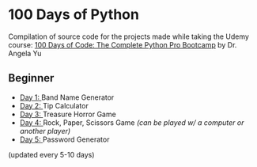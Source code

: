 # 100 Days of Python
Compilation of source code for the projects made while taking the Udemy course: [100 Days of Code: The Complete Python Pro Bootcamp](https://www.udemy.com/course/100-days-of-code/) by Dr. Angela Yu

## Beginner
- [Day 1: ](https://github.com/xialuna/100-Days-of-Python/tree/main/Beginner%20(Day%201-14)/Day%201%20-%20Band%20Name%20Generator) Band Name Generator 
- [Day 2: ](https://github.com/xialuna/100-Days-of-Python/tree/main/Beginner%20(Day%201-14)/Day%202%20-%20Tip%20Calculator) Tip Calculator
- [Day 3: ](https://github.com/xialuna/100-Days-of-Python/tree/main/Beginner%20(Day%201-14)/Day%203%20-%20Treasure%20Horror%20Game) Treasure Horror Game
- [Day 4: ](https://github.com/xialuna/100-Days-of-Python/tree/main/Beginner%20(Day%201-14)/Day%204%20-%20Rock%2C%20Paper%2C%20Scissors%20Game) Rock, Paper, Scissors Game _(can be played w/ a computer or another player)_
- [Day 5: ](https://github.com/xialuna/100-Days-of-Python/tree/main/Beginner%20(Day%201-14)/Day%205%20-%20Password%20Generator) Password Generator

(updated every 5-10 days)
